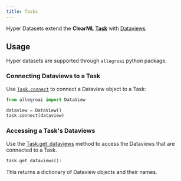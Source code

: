 ```yaml
---
title: Tasks
---
```

 
Hyper Datasets extend the **ClearML** [**Task**](../fundamentals/task.md) with [Dataviews](dataviews.md)

## Usage 

Hyper datasets are supported through `allegroai` python package.

### Connecting Dataviews to a Task

Use [`Task.connect`](../references/sdk/task.md#connect) to connect a Dataview object to a Task: 

```python
from allegroai import DataView

dataview = DataView()
task.connect(dataview)
```

### Accessing a Task's Dataviews

Use the [Task.get_dataviews](google.com) method to access the Dataviews that are connected to a Task. 

```python
task.get_dataviews():
```

This returns a dictionary of Dataview objects and their names.
        
